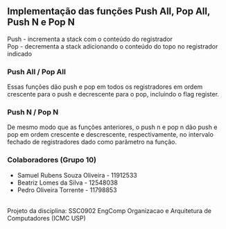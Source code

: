 <h2>Implementação das funções Push All, Pop All, Push N e Pop N</h2>
Push - incrementa a stack com o conteúdo do registrador<br>
Pop - decrementa a stack adicionando o conteúdo do topo no registrador indicado<br>
<h3>Push All / Pop All</h3>
Essas funções dão push e pop em todos os registradores em ordem crescente para o push e decrescente para o pop, incluindo o flag register.<br>
<h3>Push N / Pop N</h3>
De mesmo modo que as funções anteriores, o push n e pop n dão push e pop em ordem crescente e descrescente, respectivamente, no intervalo fechado de registradores dado como parâmetro na função.<br>
<h3>Colaboradores (Grupo 10)</h3>
<ul>
  <li>Samuel Rubens Souza Oliveira - 11912533</li>
  <li>Beatriz Lomes da Silva - 12548038</li>
  <li>Pedro Oliveira Torrente - 11798853</li>
</ul><br>
Projeto da disciplina: SSC0902 EngComp Organizacao e Arquitetura de Computadores (ICMC USP)<br>